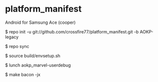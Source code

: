 platform_manifest
=================
Android for Samsung Ace (cooper)

$ repo init -u git://github.com/crossfire77/platform_manifest.git -b AOKP-legacy

$ repo sync

$ source build/envsetup.sh

$ lunch aokp_marvel-userdebug

$ make bacon -jx    

